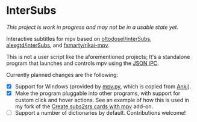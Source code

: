 # InterSubs

_This project is work in progress and may not be in a usable state yet._

Interactive subtitles for mpv based on [oltodosel/interSubs](https://github.com/oltodosel/interSubs/),
[alexgtd/interSubs](https://github.com/alexgtd/interSubs),
and [fxmarty/rikai-mpv](https://github.com/fxmarty/rikai-mpv).

This is not a user script like the aforementioned projects; It's a standalone program that launches and controls mpv using the [JSON IPC](https://mpv.io/manual/master/#json-ipc).

Currently planned changes are the following:

- [x] Support for Windows (provided by [mpv.py](./intersubs/mpv.py), which is copied from [Anki](https://github.com/ankitects/anki/blob/main/qt/aqt/mpv.py)).
- [x] Make the program pluggable into other programs, with support for custom click and hover actions. See an example of how this is used in my fork of the [Create subs2srs cards with mpv](https://github.com/abdnh/create-subs2srs-cards-with-mpv-video-player/) add-on.
- [ ] Support a number of dictionaries by default. Contributions welcome!
